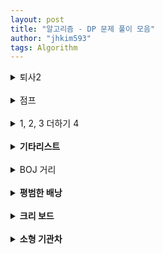 ```yaml
---
layout: post
title: "알고리즘 - DP 문제 풀이 모음"
author: "jhkim593"
tags: Algorithm
---
```


<details>
<summary>퇴사2</summary>
<div markdown="1">

> [문제 링크](https://www.acmicpc.net/problem/15486)

<br>
### 난이도 : ⭐

dp[i]: i일에 퇴사할 때 얻을 수 있는 최대 금액값을 저장했다.

### 코드
```java
import java.util.*;
import java.io.*;
public class Main {
    public static void main(String[] args) throws IOException {
        BufferedReader bf = new BufferedReader(new InputStreamReader(System.in));

        StringTokenizer stz = new StringTokenizer(bf.readLine());
        int count = Integer.parseInt(stz.nextToken());
        int[] time = new int[count+1];
        int[] fee = new int[count+1];

        int[] dp = new int[count+2];
        for(int i=1; i<=count; i++){
            stz = new StringTokenizer(bf.readLine());
            time[i] = Integer.parseInt(stz.nextToken());
            fee[i] = Integer.parseInt(stz.nextToken());
        }

        for(int i=1; i<=count+1; i++){
            //이전 날 최대 금액이 더 높으면 사용
            dp[i] = Math.max(dp[i-1],dp[i]);

            if(i==count+1) break;
            if(i+time[i]<=count+1){
                dp[i+time[i]] = Math.max(dp[i+time[i]], dp[i]+fee[i]);
            }
        }
        System.out.println(dp[count+1]);

    }
}
```
</div>
</details>


<br>

<details>
<summary>점프</summary>
<div markdown="1">

> [문제 링크](https://www.acmicpc.net/problem/1890)

<br>
### 난이도 : ⭐

dp 2차원 배열 선언 후 각 요소에 접근할 수 있는 경로 수를 저장했다.

### 코드
```java
import java.util.*;
import java.io.*;

public class Main{

    public static void main(String[]args) throws Exception{
        BufferedReader bf = new BufferedReader(new InputStreamReader(System.in));
        StringTokenizer stz = new StringTokenizer(bf.readLine());

        int N = Integer.parseInt(stz.nextToken());
        int[][] arr = new int[N][N];
        long[][] dp = new long[N][N];
        for(int i=0;i<N;i++){
            stz = new StringTokenizer(bf.readLine());
            for(int j=0; j<N;j++){
                arr[i][j] = Integer.parseInt(stz.nextToken());
            }
        }
        dp[0][0] = 1;
        for(int i=0; i<N;i++){
            for(int j=0; j<N; j++){
                int jump = arr[i][j];
                if(jump!=0 && i+jump < N){
                    dp[i+jump][j] = dp[i+jump][j] + dp[i][j];
                }
                if(jump!=0 && j+jump < N){
                    dp[i][j+jump] = dp[i][j+jump] + dp[i][j];
                }
            }
        }
        System.out.println(dp[N-1][N-1]);
    }
}
```
</div>
</details>

<br>

<details>
<summary>1, 2, 3 더하기 4</summary>
<div markdown="1">

> [문제 링크](https://www.acmicpc.net/problem/15989)

<br>
### 난이도 : ⭐⭐

1, 2, 3 합을 구성할 때 순서가 관계 없기 때문에 **오름 차순 정렬**을 한다.  
오름 차순 정렬 했을 때 dp[i][j] 는 j로 끝날 때 i가 만들어지는 경우의 수이다.  
예를 들어 dp[4][2]는 2로 끝날 때 4가되는 경우의 수이다.  

... + 2 와 같은데 ...의 합은 2여야하며 오름 차순 정렬했기 있기 때문에 ...의 끝은 1 또는 2로 끝나야한다.  
식으로 나타내면 dp[4][2] = dp[2][1] + dp[2][2]가 된다.


### 코드
```java
import java.util.*;
import java.io.*;

public class Main{

    public static void main(String[]args) throws Exception{
        BufferedReader bf = new BufferedReader(new InputStreamReader(System.in));
        StringTokenizer stz = new StringTokenizer(bf.readLine());

        int N = Integer.parseInt(stz.nextToken());


        for(int k=0;k<N;k++){
            stz = new StringTokenizer(bf.readLine());

            int n =Integer.parseInt(stz.nextToken());
            //dp 초기값 설정시 예외 발생 방지 위해 n+3
            int [][]dp = new int[n+3][4];

            dp[1][1] = 1;

            dp[2][1] = 1;
            dp[2][2] = 1;

            dp[3][1] = 1;
            dp[3][2] = 1;
            dp[3][3] = 1;
            for(int i=4; i<=n;i++){
                dp[i][1] = dp[i-1][1];
                dp[i][2] = dp[i-2][1] +dp[i-2][2];
                dp[i][3] = dp[i-3][1] +dp[i-3][2] + dp[i-3][3];       
            }
            System.out.println(dp[n][1]+dp[n][2]+dp[n][3]);
        }        
    }
}
```
</div>
</details>

<br>

<details>
<summary><strong>기타리스트</strong></summary>
<div markdown="1">

> [문제 링크](https://www.acmicpc.net/problem/1495)

<br>
### 난이도 : ⭐⭐

각 곡이 볼륨이 줄일건지 늘릴건지 2가지 경우가 있고 최대 곡 수가 50이기 때문에 최대 2<sup>50</sup> 연산이 수행된다. dp 2차원 배열의 값을 저장해 연산 수행을 줄였다.  
dp[i][j]에 i번째 곡이 연주될 때 볼륨 j가되면 1이 저장 되도록했다.

### 코드
```java
import java.util.*;
import java.io.*;

public class Main{

    public static void main(String[]args) throws Exception{
        BufferedReader bf = new BufferedReader(new InputStreamReader(System.in));
        StringTokenizer stz = new StringTokenizer(bf.readLine());

        int n = Integer.parseInt(stz.nextToken());
        int start = Integer.parseInt(stz.nextToken());
        int limit = Integer.parseInt(stz.nextToken());

        int[] arr = new int[n];
        stz = new StringTokenizer(bf.readLine());
        for(int i=0;i<n; i++){
            arr[i] = Integer.parseInt(stz.nextToken());
        }

        int[][]dp = new int[n+1][limit+1];
        dp[0][start]=1;

        for(int i=0;i<n; i++){
            for(int j=0;j<=limit;j++){
                if(dp[i][j]==0) continue;

                if(j+arr[i]<=limit){
                    dp[i+1][j+arr[i]] =1;
                }
                if(j-arr[i]>=0){
                    dp[i+1][j-arr[i]] =1;
                }
            }
        }
       int answer = -1;
        for(int i =0; i<=limit;i++){
            if(dp[n][i]==0) continue;
            if(i> answer) answer = i;
        }
        System.out.print(answer);
    }
}
```
</div>
</details>


<br>

<details>
<summary>BOJ 거리</summary>
<div markdown="1">

> [문제 링크](https://www.acmicpc.net/problem/12026)

<br>
### 난이도 : ⭐⭐
이중 반복문을 돌아 dp[] 1차원 배열에 보도블럭을 밟았을 때 에너지 최솟값을 저장했다.


### 코드
```java
import java.util.*;
import java.io.*;

public class Main{

    public static void main(String[]args) throws Exception{
        BufferedReader bf = new BufferedReader(new InputStreamReader(System.in));
        StringTokenizer stz = new StringTokenizer(bf.readLine());

        int N = Integer.parseInt(stz.nextToken());

        stz = new StringTokenizer(bf.readLine());
        String [] arr= new String[N];
        String roads = stz.nextToken();

        int idx =0;
        for(String road : roads.split("")){
            arr[idx] = road;
            idx++;
        }

        int[] dp = new int[N];

        for(int i=0;i<N-1;i++){
            if(i!=0 && dp[i] ==0) continue;

            for(int j=i+1;j<N;j++){
                if(arr[i].equals("B") && arr[j].equals("O") || arr[i].equals("O") && arr[j].equals("J") || arr[i].equals("J") && arr[j].equals("B")){
                    if(dp[j] == 0) dp[j] = dp[i]+((j-i)*(j-i));
                    dp[j] = Math.min(dp[j],dp[i]+((j-i)*(j-i)));
                }
            }
        }
        int answer = -1;
        if(dp[N-1]!=0) answer = dp[N-1];
        System.out.println(answer);
    }
}
```
</div>
</details>

<br>

<details>
<summary><strong>평범한 배낭</strong></summary>
<div markdown="1">

> [문제 링크](https://www.acmicpc.net/problem/12865)

<br>
### 난이도 : ⭐⭐⭐
dp[i][j] 이차원 배열을 선언했고 i번째 물건까지 고려하고 j무게를 최대로 했을 때 가치의 최대값을 저장했다.
예를들어 dp[3][2]는 3번째 물건까지 고려됐고 최대 무게가 2일 때 가치의 최대값을 나타낸다.
dp[2][2] 와 비교해 크거나 같기 때문에 `dp[i][j]=dp[i-1][j];` 로 초기화를 진행했다.

### 코드
```java
import java.io.*;
import java.util.*;


public class Main {
    public static void main(String[] args) throws IOException {
        BufferedReader br = new BufferedReader(new InputStreamReader(System.in));
        StringTokenizer stz = new StringTokenizer(br.readLine());
        int n = Integer.parseInt(stz.nextToken());
        int limit = Integer.parseInt(stz.nextToken());

        int[][]arr = new int[n+1][2];
        for (int i = 1; i<=n; i++) {
            stz = new StringTokenizer(br.readLine());
            int w = Integer.parseInt(stz.nextToken());
            int v = Integer.parseInt(stz.nextToken());

            arr[i][0] = w;
            arr[i][1] = v;
        }

        int[][]dp = new int[n+1][limit+1];

        for(int i=1;i<=n;i++){
           for(int j=1;j<=limit;j++){
               dp[i][j]=dp[i-1][j];
               if(j-arr[i][0]>=0){
                  dp[i][j]=Math.max(dp[i][j],dp[i-1][j-arr[i][0]]+arr[i][1]);
               }
           }
        }

        System.out.println(dp[n][limit]);
    }
}
```
</div>
</details>


<br>

<details>
<summary><strong>크리 보드</strong></summary>
<div markdown="1">

> [문제 링크](https://www.acmicpc.net/problem/11058)

<br>
### 난이도 : ⭐⭐
4가지 선택지가 있기 때문에 모두 탐색하게되면 최대 4<sup>100</sup> 연산을 수행해야한다.
dp[i] 1차원 배열에 i번 눌렀을 때 출력되는 A의 최대값을 저장한다.  

1번 버튼이 아닌 2, 3, 4버튼으로 A를 출력하기 위해서는
전체 선택 -> 복사 -> 붙여넣기가 모두 수행되어야하기 때문에 최소 3번의 키보드가 더 눌려야한다.
3번 이후부터는 붙여넣기를 통해 출력이 가능하므로

`dp[i+j] = Math.max(dp[i+j] ,dp[i]*(j-1))`이 된다.  

1번 버튼을 통해 화면에 A하나만 출력할 수 있기 때문에 `dp[i+1]= Math.max(dp[i+1],dp[i]+1);`를 추가했다.

### 코드
```java
import java.io.*;
import java.util.*;


public class Main {
    public static void main(String[] args) throws IOException {
        BufferedReader br = new BufferedReader(new InputStreamReader(System.in));
        StringTokenizer stz = new StringTokenizer(br.readLine());
        int n = Integer.parseInt(stz.nextToken());

        long []dp =new long[n+1];
        dp[1] =1;
        for (int i=1; i<n; i++){
            dp[i+1]= Math.max(dp[i+1],dp[i]+1);
            for(int j=3;i+j<=n;j++){
                dp[i+j]=Math.max(dp[i+j],dp[i]*(j-1));
            }
        }
        System.out.print(dp[n]);
    }
}
```
</div>
</details>


<br>

<details>
<summary><strong>소형 기관차</strong></summary>
<div markdown="1">

> [문제 링크](https://www.acmicpc.net/problem/2616)

<br>
### 난이도 : ⭐⭐⭐
소형 기관차가 3대이기 때문에 최대 N<sup>3</sup> 연산을 수행해야한다.

dp[i][j] 2차원 배열을 생성해서 i번쨰 소형 기관차, j번째 객차까지 고려했을 때 최대 손님수를 저장했다.

### 코드
```java
import java.util.*;
import java.io.*;

public class Main{

    public static void main(String[]args) throws Exception{
        BufferedReader bf = new BufferedReader(new InputStreamReader(System.in));
        StringTokenizer stz = new StringTokenizer(bf.readLine());

        int n = Integer.parseInt(stz.nextToken());

        int[] arr = new int[n+1];
        int[] sum = new int[n+1];
        stz = new StringTokenizer(bf.readLine());
        for(int i=1;i<=n; i++){
            int num = Integer.parseInt(stz.nextToken());
            arr[i] = num;
            sum[i] = sum[i-1] + num;
        }

        stz = new StringTokenizer(bf.readLine());
        int limit = Integer.parseInt(stz.nextToken());
        int[][] dp = new int[4][n+1];

        for(int i=1;i<=3;i++){
            for(int j=i*limit; j<=n; j++){
               dp[i][j] = Math.max(dp[i][j-1],dp[i-1][j-limit]+sum[j]-sum[j-limit]);
            }
        }
        System.out.println(dp[3][n]);

    }
}
```
</div>
</details>
